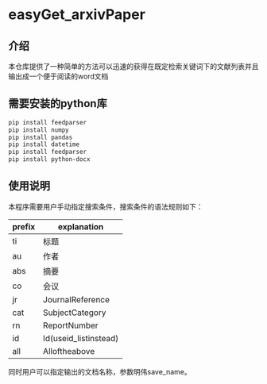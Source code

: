 # easyGet_arxivPaper

## 介绍
本仓库提供了一种简单的方法可以迅速的获得在既定检索关键词下的文献列表并且输出成一个便于阅读的word文档

## 需要安装的python库

```powershell
pip install feedparser
pip install numpy
pip install pandas
pip install datetime
pip install feedparser
pip install python-docx
```

## 使用说明

本程序需要用户手动指定搜索条件，搜索条件的语法规则如下：

| prefix | explanation           |
| ------ | --------------------- |
| ti     | 标题                  |
| au     | 作者                  |
| abs    | 摘要                  |
| co     | 会议                  |
| jr     | JournalReference      |
| cat    | SubjectCategory       |
| rn     | ReportNumber          |
| id     | Id(useid_listinstead) |
| all    | Alloftheabove         |

同时用户可以指定输出的文档名称，参数明伟save_name。
